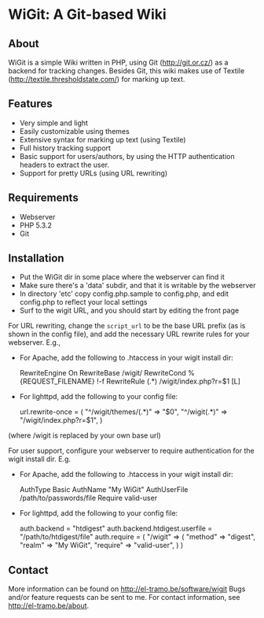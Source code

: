 # WiGit: A Git-based Wiki

## About

WiGit is a simple Wiki written in PHP, using Git (http://git.or.cz/) as 
a backend for tracking changes. Besides Git, this wiki makes use of Textile
(http://textile.thresholdstate.com/) for marking up text. 


## Features

 * Very simple and light
 * Easily customizable using themes
 * Extensive syntax for marking up text (using Textile)
 * Full history tracking support
 * Basic support for users/authors, by using the HTTP authentication headers to extract the user.
 * Support for pretty URLs (using URL rewriting)


## Requirements

 * Webserver
 * PHP 5.3.2
 * Git


## Installation

 * Put the WiGit dir in some place where the webserver can find it
 * Make sure there's a 'data' subdir, and that it is writable by the webserver
 * In directory 'etc' copy config.php.sample to config.php, and edit config.php to reflect your local settings
 * Surf to the wigit URL, and you should start by editing the front page

For URL rewriting, change the `script_url` to be the base URL prefix (as 
is shown in the config file), and add the necessary URL rewrite rules for
your webserver. E.g.,

 * For Apache, add the following to .htaccess in your wigit install dir:

    <IfModule mod_rewrite.c>
        RewriteEngine On
        RewriteBase /wigit/
        RewriteCond %{REQUEST_FILENAME} !-f
        RewriteRule (.*) /wigit/index.php?r=$1 [L] 
    </IfModule>

 * For lighttpd, add the following to your config file:

    url.rewrite-once = (
        "^/wigit/themes/(.*)" => "$0",
        "^/wigit(.*)" => "/wigit/index.php?r=$1",
    )

(where /wigit is replaced by your own base url)

For user support, configure your webserver to require authentication for
the wigit install dir. E.g.

 * For Apache, add the following to .htaccess in your wigit install dir:

    AuthType Basic
    AuthName "My WiGit"
    AuthUserFile /path/to/passwords/file
    Require valid-user

* For lighttpd, add the following to your config file:

    auth.backend = "htdigest"
    auth.backend.htdigest.userfile = "/path/to/htdigest/file"
    auth.require = (
        "/wigit" => (
            "method" => "digest",
            "realm" => "My WiGit",
            "require" => "valid-user",
        )
    )

## Contact

More information can be found on http://el-tramo.be/software/wigit
Bugs and/or feature requests can be sent to me. For contact information,
see http://el-tramo.be/about.
